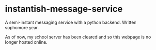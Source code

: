 instantish-message-service
==========================

A semi-instant messaging service with a python backend. Written sophomore year.

As of now, my school server has been cleared and so this webpage is no longer hosted online.
